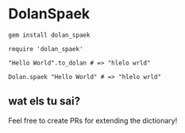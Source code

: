 # DolanSpaek

`gem install dolan_spaek`

`require 'dolan_spaek'`

`"Hello World".to_dolan # => "hlelo wrld"`

`Dolan.spaek "Hello World" # => "hlelo wrld"`

## wat els tu sai?

Feel free to create PRs for extending the dictionary!

